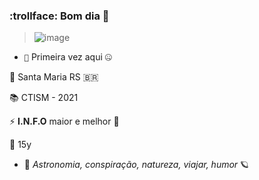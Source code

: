 ### :trollface: Bom dia 👋

> ![image](https://user-images.githubusercontent.com/85495959/121888530-80326080-ccee-11eb-95f0-e4f9bd88a373.png)

- `🌱` Primeira vez aqui :zipper_mouth_face:

:dart: Santa Maria RS :brazil:

:books: CTISM - 2021 

⚡ **I.N.F.O** maior e melhor :gem:

💬 15y

- 💙 *Astronomia, conspiração, natureza, viajar, humor* :ringed_planet:



<!--
**nicolegg13/nicolegg13** is a ✨ _special_ ✨ repository because its `README.md` (this file) appears on your GitHub profile.

Here are some ideas to get you started:

- 🔭 I’m currently working on ...
- 🌱 I’m currently learning ...
- 👯 I’m looking to collaborate on ...
- 🤔 I’m looking for help with ...
- 💬 Ask me about ...
- 📫 How to reach me: ...
- 😄 Pronouns: ...
- ⚡ Fun fact: ...
-->
